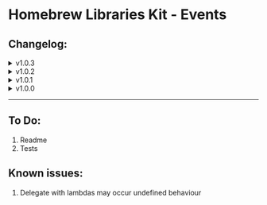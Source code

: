 # Homebrew Libraries Kit - Events

## Changelog:


<details>
<summary>v1.0.3</summary>

- Fixed isValid() check without context

</details>



<details>
<summary>v1.0.2</summary>

- Now the Delegate class stores the wrapper as std::shared_ptr<...>
- Move/Copy operators and constructors added to all wrappers
- Move/Copy operators and constructors added to the Delegate class

</details>



<details>
<summary>v1.0.1</summary>

- Added copy and move constructors to the Event
- Added NotifierObject class to watch event handler objects

</details>



<details>
<summary>v1.0.0</summary>

- First commit :)

</details>

***

## To Do:
1. Readme
2. Tests

## Known issues:
1. Delegate with lambdas may occur undefined behaviour